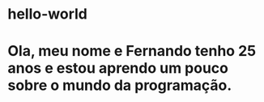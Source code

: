 # hello-world

# Ola, meu nome e Fernando tenho 25 anos e estou aprendo um pouco sobre o mundo da programação.
